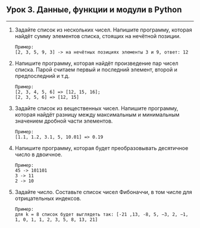 ## Урок 3. Данные, функции и модули в Python

---

1. Задайте список из нескольких чисел. Напишите программу, которая найдёт сумму элементов списка, стоящих на нечётной позиции.
   ```
   Пример:
   [2, 3, 5, 9, 3] -> на нечётных позициях элементы 3 и 9, ответ: 12
   ```
2. Напишите программу, которая найдёт произведение пар чисел списка. Парой считаем первый и последний элемент, второй и предпоследний и т.д.

   ```
   Пример:
   [2, 3, 4, 5, 6] => [12, 15, 16];
   [2, 3, 5, 6] => [12, 15]
   ```

3. Задайте список из вещественных чисел. Напишите программу, которая найдёт разницу между максимальным и минимальным значением дробной части элементов.

   ```
   Пример:
   [1.1, 1.2, 3.1, 5, 10.01] => 0.19
   ```

4. Напишите программу, которая будет преобразовывать десятичное число в двоичное.

   ```
   Пример:
   45 -> 101101
   3 -> 11
   2 -> 10
   ```

5. Задайте число. Составьте список чисел Фибоначчи, в том числе для отрицательных индексов.
   ```
   Пример:
   для k = 8 список будет выглядеть так: [-21 ,13, -8, 5, −3, 2, −1, 1, 0, 1, 1, 2, 3, 5, 8, 13, 21]
   ```
